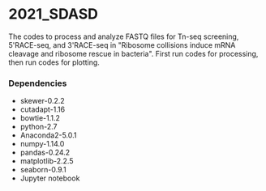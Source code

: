 # 2021_SDASD

The codes to process and analyze FASTQ files for Tn-seq screening, 5'RACE-seq, and 3'RACE-seq in "Ribosome collisions induce mRNA cleavage and ribosome rescue in bacteria". First run codes for processing, then run codes for plotting.

### Dependencies
* skewer-0.2.2
* cutadapt-1.16
* bowtie-1.1.2
* python-2.7
* Anaconda2-5.0.1
* numpy-1.14.0
* pandas-0.24.2
* matplotlib-2.2.5
* seaborn-0.9.1
* Jupyter notebook
